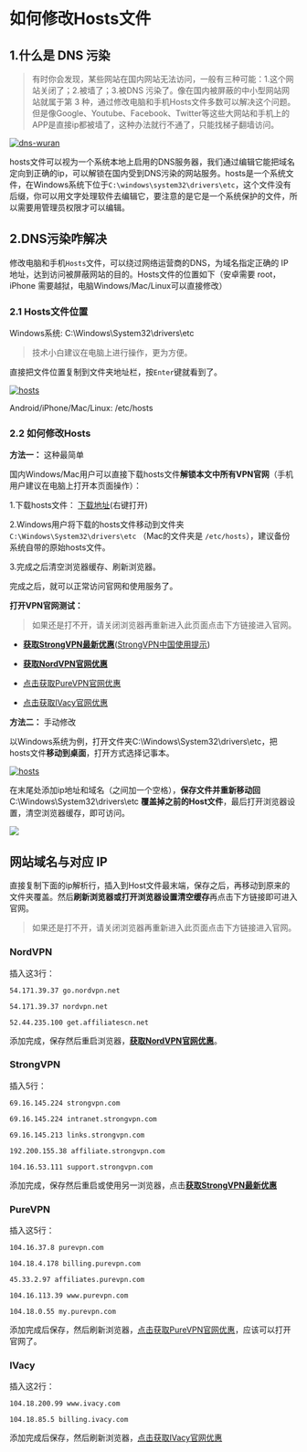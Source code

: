 
# 如何修改Hosts文件

## 1.什么是 DNS 污染

>有时你会发现，某些网站在国内网站无法访问，一般有三种可能：1.这个网站关闭了；2.被墙了；3.被DNS 污染了。像在国内被屏蔽的中小型网站网站就属于第 3 种，通过修改电脑和手机Hosts文件多数可以解决这个问题。但是像Google、Youtube、Facebook、Twitter等这些大网站和手机上的APP是直接ip都被墙了，这种办法就行不通了，只能找梯子翻墙访问。

[![dns-wuran](https://www.safewebcn.com/img/dns-wuran-min.png)](#1%E4%BB%80%E4%B9%88%E6%98%AF-dns-%E6%B1%A1%E6%9F%93)

hosts文件可以视为一个系统本地上启用的DNS服务器，我们通过编辑它能把域名定向到正确的ip，可以解锁在国内受到DNS污染的网站服务。hosts是一个系统文件，在Windows系统下位于`C:\windows\system32\drivers\etc`，这个文件没有后缀，你可以用文字处理软件去编辑它，要注意的是它是一个系统保护的文件，所以需要用管理员权限才可以编辑。

## 2.DNS污染咋解决

修改电脑和手机`Hosts`文件，可以绕过网络运营商的DNS，为域名指定正确的 IP 地址，达到访问被屏蔽网站的目的。Hosts文件的位置如下（安卓需要 root，iPhone 需要越狱，电脑Windows/Mac/Linux可以直接修改）

### 2.1 Hosts文件位置

Windows系统: C:\Windows\System32\drivers\etc

>技术小白建议在电脑上进行操作，更为方便。

直接把文件位置复制到文件夹地址栏，按`Enter`键就看到了。

[![hosts](https://www.safewebcn.com/img/hosts-min.png)](#21-hosts文件位置)

Android/iPhone/Mac/Linux: /etc/hosts

### 2.2 如何修改Hosts

**方法一：** 这种最简单

国内Windows/Mac用户可以直接下载hosts文件**解锁本文中所有VPN官网**（手机用户建议在电脑上打开本页面操作）：

1.下载hosts文件： <a rel="nofollow noopener" href="http://linkv.org/download/hosts" target="_blank"> 下载地址</a>(右键打开)

2.Windows用户将下载的hosts文件移动到文件夹 `C:\Windows\System32\drivers\etc` （Mac的文件夹是 `/etc/hosts`），建议备份系统自带的原始hosts文件。

3.完成之后清空浏览器缓存、刷新浏览器。

完成之后，就可以正常访问官网和使用服务了。

**打开VPN官网测试：**

>如果还是打不开，请关闭浏览器再重新进入此页面点击下方链接进入官网。

- [**获取StrongVPN最新优惠**](https://linkv.org/strongcn/)([StrongVPN中国使用提示](https://github.com/vpncn/vpncn.github.io#strongvpn%E5%A6%82%E4%BD%95%E4%BD%BF%E7%94%A8))

- [**获取NordVPN官网优惠**](https://linkv.org/nord/)

- [点击获取PureVPN官网优惠](https://linkv.org/pure/)

- [点击获取IVacy官网优惠](https://linkv.org/ivacy/)


**方法二：** 手动修改

以Windows系统为例，打开文件夹C:\Windows\System32\drivers\etc，把 hosts文件**移动到桌面**，打开方式选择记事本。

[![hosts](https://www.safewebcn.com/img/hosts-open-min.png)](#22-如何修改hosts)

在末尾处添加ip地址和域名（之间加一个空格），**保存文件并重新移动回** C:\Windows\System32\drivers\etc **覆盖掉之前的Host文件**，最后打开浏览器设置，清空浏览器缓存，即可访问。

[![](https://www.safewebcn.com/img/hosts-edit-min.png)](#22-如何修改hosts)

## 网站域名与对应 IP

直接复制下面的ip解析行，插入到Host文件最末端，保存之后，再移动到原来的文件夹覆盖。然后**刷新浏览器或打开浏览器设置清空缓存**再点击下方链接即可进入官网。

>如果还是打不开，请关闭浏览器再重新进入此页面点击下方链接进入官网。



### NordVPN

插入这3行：

`54.171.39.37 go.nordvpn.net`

`54.171.39.37 nordvpn.net`

`52.44.235.100 get.affiliatescn.net`

添加完成，保存然后重启浏览器，[**获取NordVPN官网优惠**](http://linkv.org/nord)。

### StrongVPN

插入5行：

`69.16.145.224 strongvpn.com`

`69.16.145.224 intranet.strongvpn.com`

`69.16.145.213 links.strongvpn.com`

`192.200.155.38 affiliate.strongvpn.com`

`104.16.53.111 support.strongvpn.com`

添加完成，保存然后重启或使用另一浏览器，点击[**获取StrongVPN最新优惠**](https://linkv.org/strongcn/)

### PureVPN

插入这5行：

`104.16.37.8 purevpn.com`

`104.18.4.178 billing.purevpn.com`

`45.33.2.97 affiliates.purevpn.com`

`104.16.113.39 www.purevpn.com`

`104.18.0.55 my.purevpn.com`

添加完成后保存，然后刷新浏览器，[点击获取PureVPN官网优惠](https://linkv.org/pure/)，应该可以打开官网了。

### IVacy

插入这2行：

`104.18.200.99 www.ivacy.com`

`104.18.85.5 billing.ivacy.com`

添加完成后保存，然后刷新浏览器，[点击获取IVacy官网优惠](https://linkv.org/ivacy/)
